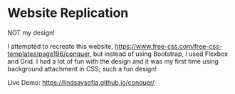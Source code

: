 # Website Replication

NOT my design!

I attempted to recreate this website, https://www.free-css.com/free-css-templates/page196/conquer, but instead of using Bootstrap, I used Flexbox and Grid. I had a lot of fun with the design and it was my first time using background attachment in CSS; such a fun design!

Live Demo: https://lindsaysofia.github.io/conquer/
